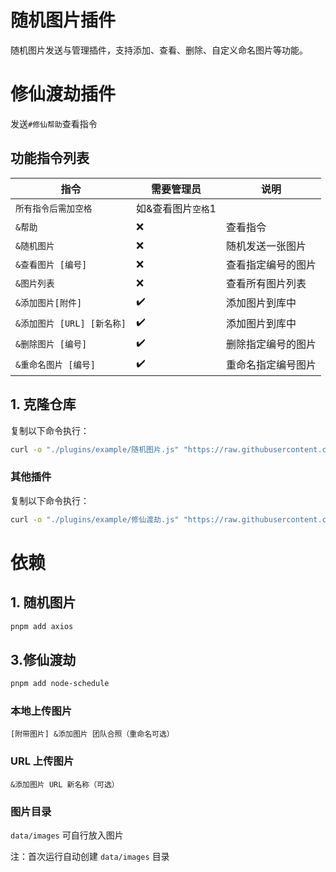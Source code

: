 # 随机图片插件

随机图片发送与管理插件，支持添加、查看、删除、自定义命名图片等功能。

# 修仙渡劫插件

发送`#修仙帮助`查看指令

## 功能指令列表

| 指令                       | 需要管理员         | 说明               |
| -------------------------- | ------------------ | ------------------ |
| `所有指令后需加空格`       | 如&查看图片`空格`1 |                    |
| `&帮助`                    | ❌                 | 查看指令           |
| `&随机图片`                | ❌                 | 随机发送一张图片   |
| `&查看图片 [编号]`         | ❌                 | 查看指定编号的图片 |
| `&图片列表`                | ❌                 | 查看所有图片列表   |
| `&添加图片[附件]`          | ✔️                 | 添加图片到库中     |
| `&添加图片 [URL] [新名称]` | ✔️                 | 添加图片到库中     |
| `&删除图片 [编号]`         | ✔️                 | 删除指定编号的图片 |
| `&重命名图片 [编号]`       | ✔️                 | 重命名指定编号图片 |

## 1. 克隆仓库

复制以下命令执行：

```bash
curl -o "./plugins/example/随机图片.js" "https://raw.githubusercontent.com/jiuzeyuli/jiujiu-plugin/main/随机图片.js"
```

### 其他插件

复制以下命令执行：

```bash
curl -o "./plugins/example/修仙渡劫.js" "https://raw.githubusercontent.com/jiuzeyuli/jiujiu-plugin/main/修仙渡劫.js"
```

# 依赖

## 1. 随机图片

```bash
pnpm add axios
```

## 3.修仙渡劫

```bash
pnpm add node-schedule
```

### 本地上传图片

`[附带图片] &添加图片 团队合照（重命名可选）`

### URL 上传图片

`&添加图片 URL 新名称（可选）`

### 图片目录

`data/images` 可自行放入图片

注：首次运行自动创建 `data/images` 目录

```

```
